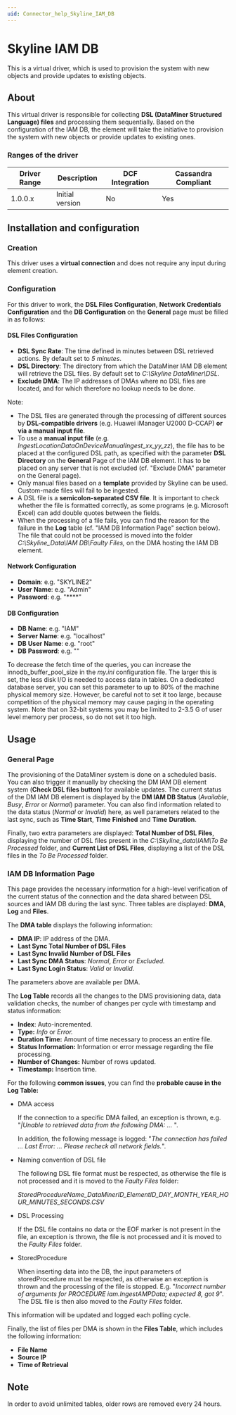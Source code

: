 ```yaml
---
uid: Connector_help_Skyline_IAM_DB
---
```


# Skyline IAM DB

This is a virtual driver, which is used to provision the system with new objects and provide updates to existing objects.

## About

This virtual driver is responsible for collecting **DSL (DataMiner Structured Language) files** and processing them sequentially. Based on the configuration of the IAM DB, the element will take the initiative to provision the system with new objects or provide updates to existing ones.

### Ranges of the driver

| **Driver Range** | **Description** | **DCF Integration** | **Cassandra Compliant** |
|------------------|-----------------|---------------------|-------------------------|
| 1.0.0.x          | Initial version | No                  | Yes                     |

## Installation and configuration

### Creation

This driver uses a **virtual connection** and does not require any input during element creation.

### Configuration

For this driver to work, the **DSL Files Configuration**, **Network Credentials Configuration** and the **DB Configuration** on the **General** page must be filled in as follows:

#### DSL Files Configuration

- **DSL Sync Rate**: The time defined in minutes between DSL retrieved actions. By default set to *5 minutes*.
- **DSL Directory**: The directory from which the DataMiner IAM DB element will retrieve the DSL files. By default set to *C:\Skyline DataMiner\DSL*.
- **Exclude DMA**: The IP addresses of DMAs where no DSL files are located, and for which therefore no lookup needs to be done.

Note:

- The DSL files are generated through the processing of different sources by **DSL-compatible drivers** (e.g. Huawei iManager U2000 D-CCAP) **or via a manual input file**.
- To use a **manual input file** (e.g. *IngestLocationDataOnDeviceManualIngest_xx_yy_zz*), the file has to be placed at the configured DSL path, as specified with the parameter **DSL Directory** on the **General** Page of the IAM DB element. It has to be placed on any server that is not excluded (cf. "Exclude DMA" parameter on the General page).
- Only manual files based on a **template** provided by Skyline can be used. Custom-made files will fail to be ingested.
- A DSL file is a **semicolon-separated CSV file**. It is important to check whether the file is formatted correctly, as some programs (e.g. Microsoft Excel) can add double quotes between the fields.
- When the processing of a file fails, you can find the reason for the failure in the **Log** table (cf. "IAM DB Information Page" section below). The file that could not be processed is moved into the folder *C:\Skyline_Data\IAM DB\Faulty Files,* on the DMA hosting the IAM DB element.

#### Network Configuration

- **Domain**: e.g. "SKYLINE2"
- **User** **Name**: e.g. "Admin"
- **Password**: e.g. "\*\*\*\*"

#### DB Configuration

- **DB** **Name**: e.g. "IAM"
- **Server** **Name**: e.g. "localhost"
- **DB** **User** **Name**: e.g. "root"
- **DB** **Password**: e.g. ""

To decrease the fetch time of the queries, you can increase the innodb_buffer_pool_size in the *my.ini* configuration file. The larger this is set, the less disk I/O is needed to access data in tables. On a dedicated database server, you can set this parameter to up to 80% of the machine physical memory size. However, be careful not to set it too large, because competition of the physical memory may cause paging in the operating system. Note that on 32-bit systems you may be limited to 2-3.5 G of user level memory per process, so do not set it too high.

## Usage

### General Page

The provisioning of the DataMiner system is done on a scheduled basis. You can also trigger it manually by checking the DM IAM DB element system (**Check DSL files button**) for available updates. The current status of the DM IAM DB element is displayed by the **DM IAM DB Status** (*Available*, *Busy*, *Error* or *Normal*) parameter. You can also find information related to the data status (*Normal* or *Invalid*) here, as well parameters related to the last sync, such as **Time Start**, **Time** **Finished** and **Time** **Duration**.

Finally, two extra parameters are displayed: **Total Number of DSL Files**, displaying the number of DSL files present in the *C:\Skyline_data\IAM\To Be Processed* folder, and **Current List of DSL Files**, displaying a list of the DSL files in the *To Be Processed* folder.

### IAM DB Information Page

This page provides the necessary information for a high-level verification of the current status of the connection and the data shared between DSL sources and IAM DB during the last sync. Three tables are displayed: **DMA**, **Log** and **Files**.

The **DMA table** displays the following information:

- **DMA IP**: IP address of the DMA.
- **Last Sync Total Number of DSL Files**
- **Last Sync Invalid Number of DSL Files**
- **Last Sync DMA Status**: *Normal*, *Error* or *Excluded.*
- **Last Sync Login Status**: *Valid* or *Invalid.*

The parameters above are available per DMA.

The **Log Table** records all the changes to the DMS provisioning data, data validation checks, the number of changes per cycle with timestamp and status information:

- **Index**: Auto-incremented.
- **Type:** *Info* or *Error.*
- **Duration Time:** Amount of time necessary to process an entire file.
- **Status Information:** Information or error message regarding the file processing.
- **Number of Changes:** Number of rows updated.
- **Timestamp:** Insertion time.

For the following **common issues**, you can find the **probable cause in the Log Table:**

- DMA access

  If the connection to a specific DMA failed, an exception is thrown, e.g. "*\|Unable to retrieved data from the following DMA: ...* ".

  In addition, the following message is logged: "*The connection has failed ... Last Error: ... Please recheck all network fields.*".

- Naming convention of DSL file

  The following DSL file format must be respected, as otherwise the file is not processed and it is moved to the *Faulty Files* folder:

  *StoredProcedureName_DataMinerID_ElementID_DAY_MONTH_YEAR_HOUR_MINUTES_SECONDS.CSV*

- DSL Processing

  If the DSL file contains no data or the EOF marker is not present in the file, an exception is thrown, the file is not processed and it is moved to the *Faulty Files* folder.

- StoredProcedure

  When inserting data into the DB, the input parameters of storedProcedure must be respected, as otherwise an exception is thrown and the processing of the file is stopped. E.g. "*Incorrect number of arguments for PROCEDURE iam.IngestAMPData; expected 8, got 9*". The DSL file is then also moved to the *Faulty Files* folder.

This information will be updated and logged each polling cycle.

Finally, the list of files per DMA is shown in the **Files Table**, which includes the following information:

- **File Name**
- **Source IP**
- **Time of Retrieval**

## Note

In order to avoid unlimited tables, older rows are removed every 24 hours.
